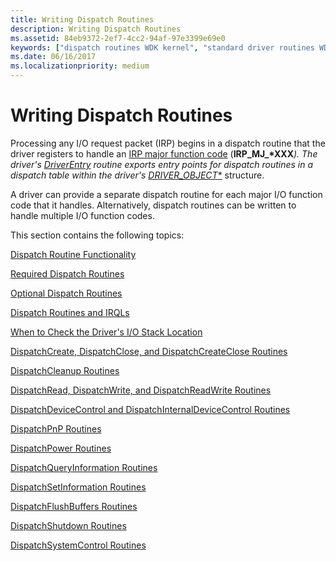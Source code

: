 ```yaml
---
title: Writing Dispatch Routines
description: Writing Dispatch Routines
ms.assetid: 84eb9372-2ef7-4cc2-94af-97e3399e69e0
keywords: ["dispatch routines WDK kernel", "standard driver routines WDK kernel , dispatch routines", "driver routines WDK kernel , dispatch routines", "routines WDK kernel , dispatch routines", "system-space memory allocations WDK kernel", "system resource storage WDK kernel", "storing system resources", "dispatch routines WDK kernel , about dispatch routines", "IRPs WDK kernel , dispatch routines", "multiple I/O function codes WDK kernel", "IRP major function codes WDK kernel", "major function codes WDK kernel", "function codes WDK kernel"]
ms.date: 06/16/2017
ms.localizationpriority: medium
---
```


# Writing Dispatch Routines





Processing any I/O request packet (IRP) begins in a dispatch routine that the driver registers to handle an [IRP major function code](https://docs.microsoft.com/windows-hardware/drivers/kernel/irp-major-function-codes) (<strong>IRP\_MJ\_*XXX</strong><em>). The driver's [</em>*DriverEntry*<em>](<https://msdn.microsoft.com/library/windows/hardware/ff544113>) routine exports entry points for dispatch routines in a dispatch table within the driver's [</em>*DRIVER\_OBJECT**](<https://msdn.microsoft.com/library/windows/hardware/ff544174>) structure.

A driver can provide a separate dispatch routine for each major I/O function code that it handles. Alternatively, dispatch routines can be written to handle multiple I/O function codes.

This section contains the following topics:

[Dispatch Routine Functionality](dispatch-routine-functionality.md)

[Required Dispatch Routines](required-dispatch-routines.md)

[Optional Dispatch Routines](optional-dispatch-routines.md)

[Dispatch Routines and IRQLs](dispatch-routines-and-irqls.md)

[When to Check the Driver's I/O Stack Location](when-to-check-the-driver-s-i-o-stack-location.md)

[DispatchCreate, DispatchClose, and DispatchCreateClose Routines](dispatchcreate--dispatchclose--and-dispatchcreateclose-routines.md)

[DispatchCleanup Routines](dispatchcleanup-routines.md)

[DispatchRead, DispatchWrite, and DispatchReadWrite Routines](dispatchread--dispatchwrite--and-dispatchreadwrite-routines.md)

[DispatchDeviceControl and DispatchInternalDeviceControl Routines](dispatchdevicecontrol-and-dispatchinternaldevicecontrol-routines.md)

[DispatchPnP Routines](dispatchpnp-routines.md)

[DispatchPower Routines](dispatchpower-routines.md)

[DispatchQueryInformation Routines](dispatchqueryinformation-routines.md)

[DispatchSetInformation Routines](dispatchsetinformation-routines.md)

[DispatchFlushBuffers Routines](dispatchflushbuffers-routines.md)

[DispatchShutdown Routines](dispatchshutdown-routines.md)

[DispatchSystemControl Routines](dispatchsystemcontrol-routines.md)

 

 




